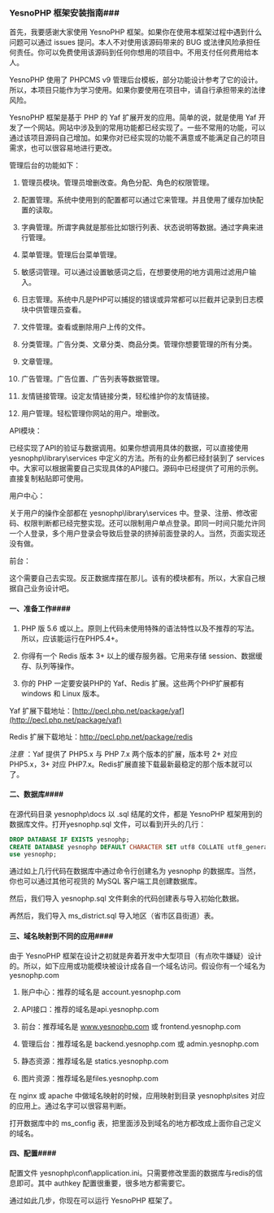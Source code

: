 ### YesnoPHP 框架安装指南###

首先，我要感谢大家使用 YesnoPHP 框架。如果你在使用本框架过程中遇到什么问题可以通过 issues 提问。本人不对使用该源码带来的 BUG 或法律风险承担任何责任。你可以免费使用该源码到任何你想用的项目中。不用支付任何费用给本人。

YesnoPHP 使用了 PHPCMS v9 管理后台模板，部分功能设计参考了它的设计。所以，本项目只能作为学习使用。如果你要使用在项目中，请自行承担带来的法律风险。

YesnoPHP 框架是基于 PHP 的 Yaf 扩展开发的应用。简单的说，就是使用 Yaf 开发了一个网站。网站中涉及到的常用功能都已经实现了。一些不常用的功能，可以通过该项目源码自己增加。如果你对已经实现的功能不满意或不能满足自己的项目需求，也可以很容易地进行更改。


管理后台的功能如下：

1. 管理员模块。管理员增删改查。角色分配、角色的权限管理。

2. 配置管理。系统中使用到的配置都可以通过它来管理。并且使用了缓存加快配置的读取。

3. 字典管理。所谓字典就是那些比如银行列表、状态说明等数据。通过字典来进行管理。

4. 菜单管理。管理后台菜单管理。

5. 敏感词管理。可以通过设置敏感词之后，在想要使用的地方调用过滤用户输入。

6. 日志管理。系统中凡是PHP可以捕捉的错误或异常都可以拦截并记录到日志模块中供管理员查看。

7. 文件管理。查看或删除用户上传的文件。

8. 分类管理。广告分类、文章分类、商品分类。管理你想要管理的所有分类。

9. 文章管理。

10. 广告管理。广告位置、广告列表等数据管理。

11. 友情链接管理。设定友情链接分类，轻松维护你的友情链接。

12. 用户管理。轻松管理你网站的用户。增删改。


API模块：

已经实现了API的验证与数据调用。如果你想调用具体的数据，可以直接使用 yesnophp\library\services 中定义的方法。所有的业务都已经封装到了 services 中。大家可以根据需要自己实现具体的API接口。源码中已经提供了可用的示例。直接复制粘贴即可使用。


用户中心：

关于用户的操作全部都在 yesnophp\library\services 中。登录、注册、修改密码、权限判断都已经完整实现。还可以限制用户单点登录。即同一时间只能允许同一个人登录，多个用户登录会导致后登录的挤掉前面登录的人。当然，页面实现还没有做。


前台：

这个需要自己去实现。反正数据库摆在那儿。该有的模块都有。所以，大家自己根据自己业务设计吧。


#### 一、准备工作####

1. PHP 版 5.6 或以上。原则上代码未使用特殊的语法特性以及不推荐的写法。所以，应该能运行在PHP5.4+。

2. 你得有一个 Redis 版本 3+ 以上的缓存服务器。它用来存储 session、数据缓存、队列等操作。

3. 你的 PHP 一定要安装PHP的 Yaf、Redis 扩展。这些两个PHP扩展都有 windows 和 Linux 版本。

Yaf 扩展下载地址：[http://pecl.php.net/package/yaf](http://pecl.php.net/package/yaf)

Redis 扩展下载地址：http://pecl.php.net/package/redis

*注意* ：Yaf 提供了 PHP5.x 与 PHP 7.x 两个版本的扩展，版本号 2+ 对应 PHP5.x，3+ 对应 PHP7.x。Redis扩展直接下载最新最稳定的那个版本就可以了。


#### 二、数据库####

在源代码目录 yesnophp\docs 以 .sql 结尾的文件，都是 YesnoPHP 框架用到的数据库文件。打开yesnophp.sql 文件，可以看到开头的几行：

````sql
DROP DATABASE IF EXISTS yesnophp;
CREATE DATABASE yesnophp DEFAULT CHARACTER SET utf8 COLLATE utf8_general_ci;
use yesnophp;
````

通过如上几行代码在数据库中通过命令行创建名为 yesnophp 的数据库。当然，你也可以通过其他可视货的 MySQL 客户端工具创建数据库。

然后，我们导入 yesnophp.sql 文件剩余的代码创建表与导入初始化数据。

再然后，我们导入 ms_district.sql 导入地区（省市区县街道）表。


#### 三、域名映射到不同的应用####

由于 YesnoPHP 框架在设计之初就是奔着开发中大型项目（有点吹牛嫌疑）设计的。所以，如下应用或功能模块被设计成各自一个域名访问。假设你有一个域名为 yesnophp.com

1. 账户中心：推荐的域名是 account.yesnophp.com

2. API接口：推荐的域名是api.yesnophp.com

3. 前台：推荐域名是 www.yesnophp.com 或 frontend.yesnophp.com

4. 管理后台：推荐域名是 backend.yesnophp.com 或 admin.yesnophp.com

5. 静态资源：推荐域名是 statics.yesnophp.com

6. 图片资源：推荐域名是files.yesnophp.com


在 nginx 或 apache 中做域名映射的时候，应用映射到目录 yesnophp\sites 对应的应用上。通过名字可以很容易判断。

打开数据库中的 ms_config 表，把里面涉及到域名的地方都改成上面你自己定义的域名。

#### 四、配置####

配置文件 yesnophp\conf\application.ini。只需要修改里面的数据库与redis的信息即可。其中 authkey 配置很重要，很多地方都需要它。

通过如此几步，你现在可以运行 YesnoPHP 框架了。